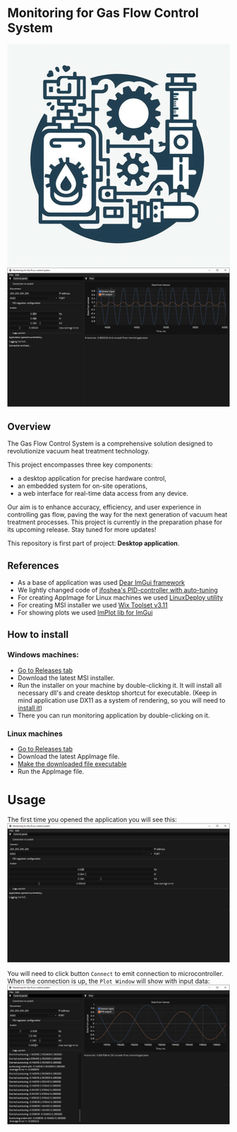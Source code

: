# Monitoring for Gas Flow Control System
![Logo](resources/GasFlowControlIcon_png.png)
![The appearance of the application](resources/img.png)
## Overview

The Gas Flow Control System is a comprehensive solution
designed to revolutionize vacuum heat treatment technology.

This project encompasses three key components:
* a desktop application for precise hardware control,
* an embedded system for on-site operations,
* a web interface for real-time data access from any device. 

Our aim is to enhance accuracy, efficiency, and user experience 
in controlling gas flow, paving the way for the next generation
of vacuum heat treatment processes. 
This project is currently in the preparation phase for its 
upcoming release. Stay tuned for more updates!

This repository is first part of project: **Desktop application**.     

## References
* As a base of application was used [Dear ImGui framework](https://github.com/ocornut/imgui) 
* We lightly changed code of [jfoshea's PID-controller with auto-tuning](https://github.com/jfoshea/PID-Controller)
* For creating AppImage for Linux machines we used [LinuxDeploy utility](https://github.com/linuxdeploy/linuxdeploy)
* For creating MSI installer we used [Wix Toolset v3.11](https://github.com/wixtoolset/wix3)
* For showing plots we used [ImPlot lib for ImGui](https://github.com/epezent/implot)

## How to install

### Windows machines:
- [Go to Releases tab](https://github.com/OlegSirenko/Monitoring_GasFlowControll/releases)
- Download the latest MSI installer. 
- Run the installer on your machine by double-clicking it. It will install all necessary dll's and create desktop shortcut for executable. (Keep in mind application use DX11 as a system of rendering, so you will need to [install it](https://support.microsoft.com/en-au/topic/how-to-install-the-latest-version-of-directx-d1f5ffa5-dae2-246c-91b1-ee1e973ed8c2))
- There you can run monitoring application by double-clicking on it.

### Linux machines
- [Go to Releases tab](https://github.com/OlegSirenko/Monitoring_GasFlowControll/releases)
- Download the latest AppImage file.
- [Make the downloaded file executable](https://docs.appimage.org/introduction/quickstart.html)
- Run the AppImage file.

# Usage
The first time you opened the application you will see this:
![first start](resources/firstStart.png)
 
You will need to click button ``Connect`` to emit connection to microcontroller.
When the connection is up, the ``Plot Window`` will show with input data:
![Plot Window](resources/PlotWindow.png)